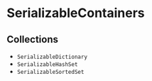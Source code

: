 SerializableContainers
====================

Collections
---------------------

* `SerializableDictionary`
* `SerializableHashSet`
* `SerializableSortedSet`
